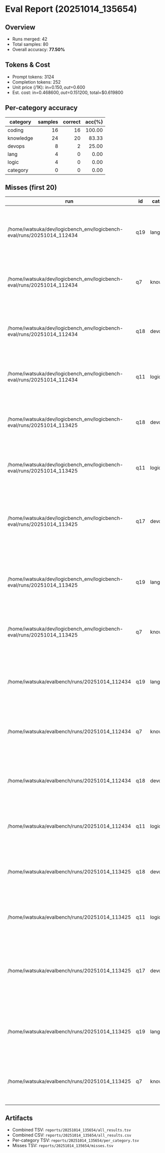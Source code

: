 # Eval Report (20251014_135654)

## Overview
- Runs merged: 42
- Total samples: 80
- Overall accuracy: **77.50%**

## Tokens & Cost
- Prompt tokens: 3124
- Completion tokens: 252
- Unit price (/1K): in=$0.150, out=$0.600
- Est. cost: in=$0.468600, out=$0.151200, total=$0.619800

## Per-category accuracy

| category | samples | correct | acc(%) |
|---|---:|---:|---:|
| coding | 16 | 16 | 100.00 |
| knowledge | 24 | 20 | 83.33 |
| devops | 8 | 2 | 25.00 |
| lang | 4 | 0 | 0.00 |
| logic | 4 | 0 | 0.00 |
| category | 0 | 0 | 0.00 |

## Misses (first 20)

| run | id | category | question | model_answer | answer_regex |
|---|---|---|---|---|---|
| /home/iwatsuka/dev/logicbench_env/logicbench-eval/runs/20251014_112434 | q19 | lang | 英語で「ありがとう」を答えてください（短く）。 | Thank you. | ^(thank\s*you|thanks)$ |
| /home/iwatsuka/dev/logicbench_env/logicbench-eval/runs/20251014_112434 | q7 | knowledge | 2024年はうるう年ですか？はい/いいえのみ。 | はい。 | ^(はい|yes)$ |
| /home/iwatsuka/dev/logicbench_env/logicbench-eval/runs/20251014_112434 | q18 | devops | Dockerで実行中コンテナ一覧コマンドは？コマンドのみ。 | `docker ps` | ^docker\s+ps$ |
| /home/iwatsuka/dev/logicbench_env/logicbench-eval/runs/20251014_112434 | q11 | logic | 57は奇数ですか？はい/いいえのみ。 | はい。 | ^(はい|yes)$ |
| /home/iwatsuka/dev/logicbench_env/logicbench-eval/runs/20251014_113425 | q18 | devops | Dockerで実行中コンテナ一覧コマンドは？コマンドのみ。 | `docker ps` | ^docker\s+ps$ |
| /home/iwatsuka/dev/logicbench_env/logicbench-eval/runs/20251014_113425 | q11 | logic | 57は奇数ですか？はい/いいえのみ。 | はい。 | ^(はい|yes)$ |
| /home/iwatsuka/dev/logicbench_env/logicbench-eval/runs/20251014_113425 | q17 | devops | Gitで最新コミットの短縮ハッシュを表示するコマンドは？コマンドのみ。 | `git rev-parse --short HEAD` | ^git\s+rev-parse\s+--short\s+HEAD$ |
| /home/iwatsuka/dev/logicbench_env/logicbench-eval/runs/20251014_113425 | q19 | lang | 英語で「ありがとう」を答えてください（短く）。 | Thank you. | ^(thank\s*you|thanks)$ |
| /home/iwatsuka/dev/logicbench_env/logicbench-eval/runs/20251014_113425 | q7 | knowledge | 2024年はうるう年ですか？はい/いいえのみ。 | はい。 | ^(はい|yes)$ |
| /home/iwatsuka/evalbench/runs/20251014_112434 | q19 | lang | 英語で「ありがとう」を答えてください（短く）。 | Thank you. | ^(thank\s*you|thanks)$ |
| /home/iwatsuka/evalbench/runs/20251014_112434 | q7 | knowledge | 2024年はうるう年ですか？はい/いいえのみ。 | はい。 | ^(はい|yes)$ |
| /home/iwatsuka/evalbench/runs/20251014_112434 | q18 | devops | Dockerで実行中コンテナ一覧コマンドは？コマンドのみ。 | `docker ps` | ^docker\s+ps$ |
| /home/iwatsuka/evalbench/runs/20251014_112434 | q11 | logic | 57は奇数ですか？はい/いいえのみ。 | はい。 | ^(はい|yes)$ |
| /home/iwatsuka/evalbench/runs/20251014_113425 | q18 | devops | Dockerで実行中コンテナ一覧コマンドは？コマンドのみ。 | `docker ps` | ^docker\s+ps$ |
| /home/iwatsuka/evalbench/runs/20251014_113425 | q11 | logic | 57は奇数ですか？はい/いいえのみ。 | はい。 | ^(はい|yes)$ |
| /home/iwatsuka/evalbench/runs/20251014_113425 | q17 | devops | Gitで最新コミットの短縮ハッシュを表示するコマンドは？コマンドのみ。 | `git rev-parse --short HEAD` | ^git\s+rev-parse\s+--short\s+HEAD$ |
| /home/iwatsuka/evalbench/runs/20251014_113425 | q19 | lang | 英語で「ありがとう」を答えてください（短く）。 | Thank you. | ^(thank\s*you|thanks)$ |
| /home/iwatsuka/evalbench/runs/20251014_113425 | q7 | knowledge | 2024年はうるう年ですか？はい/いいえのみ。 | はい。 | ^(はい|yes)$ |

## Artifacts
- Combined TSV: `reports/20251014_135654/all_results.tsv`
- Combined CSV: `reports/20251014_135654/all_results.csv`
- Per-category TSV: `reports/20251014_135654/per_category.tsv`
- Misses TSV: `reports/20251014_135654/misses.tsv`
